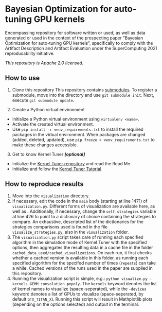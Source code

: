 # Bayesian Optimization for auto-tuning GPU kernels
Encompassing repository for software written or used, as well as data generated or used in the context of the prospecting paper "Bayesian Optimization for auto-tuning GPU kernels", specifically to comply with the Artifact Description and Artifact Evaluation under the SuperComputing 2021 reproducability initiative. 

_This repository is Apache 2.0 licensed._

## How to use
1. Clone this repository
  This repository contains [submodules](https://git-scm.com/book/nl/v2/Git-Tools-Submodules). 
  To register a submodule, move into the directory and use `git submodule init`. 
  Next, execute `git submodule update`. 

2. Create a Python virtual environment
  - Initialize a Python virtual environment using `virtualenv <name>`.
  - Activate the created virtual environment.
  - Use `pip install -r venv_requirements.txt` to install the required packages in the virtual environment. 
  When packages are changed (added, deleted, updated), use `pip freeze > venv_requirements.txt` to make these changes accessible.
  
 3. Get to know Kernel Tuner **_[optional]_**
  - Initialize the [Kernel Tuner repository](https://github.com/benvanwerkhoven/kernel_tuner/tree/b54b1168532a22a25ec286eb72073bf7a424f3d3) and read the Read Me.
  - Initialize and follow the [Kernel Tuner Tutorial](https://github.com/benvanwerkhoven/kernel_tuner_tutorial/tree/b9a7dbba44cbf31673436411dced85383aa44dac).
  
## How to reproduce results
1. Move into the `visualization` directory.
2. If necessary, edit the code in the `main` body (starting at line 1471) of `visualization.py`. Different forms of visualization are available here, as well as . Additionally, if necessary, change the `self.strategies` variable at line 426 to point to a dictionary of choice containing the strategies to compare. An exhaustive, descripted list of the dictionaries for the strategies comparisons used is found in the file `visualize_strategies.py`, also in the `visualization` folder. 
3. The `visualization.py` script takes care of running each specified algorithm in the simulation mode of Kernel Tuner with the specified options, then aggregates the resulting data in a cache file in the folder `cached_data_used/cached_visualizations`. On each run, it first checks whether a cached version is available in this folder, as running each specified algorithm for the specifed number of times (`repeats`) can take a while. Cached versions of the runs used in the paper are supplied in this repository. 
4. Running the visualization script is simple, e.g.: `python visualize.py -kernels GEMM convolution pnpoly`. The `kernels` keyword denotes the list of kernel names to visualize (space-seperated), while the `-devices` keyword denotes a list of GPUs to visualize (space-seperated, by default `GTX_TITAN_X`). Running this script will result in Mathplotlib plots (depending on the options selected) and output in the terminal. 
